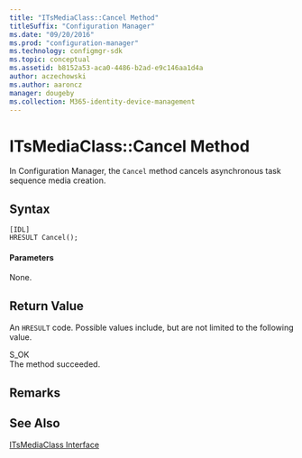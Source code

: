 ```yaml
---
title: "ITsMediaClass::Cancel Method"
titleSuffix: "Configuration Manager"
ms.date: "09/20/2016"
ms.prod: "configuration-manager"
ms.technology: configmgr-sdk
ms.topic: conceptual
ms.assetid: b8152a53-aca0-4486-b2ad-e9c146aa1d4a
author: aczechowski
ms.author: aaroncz
manager: dougeby
ms.collection: M365-identity-device-management
---
```

# ITsMediaClass::Cancel Method
In Configuration Manager, the `Cancel` method cancels asynchronous task sequence media creation.  

## Syntax  

```  
[IDL]  
HRESULT Cancel();  
```  

#### Parameters  
 None.  

## Return Value  
 An `HRESULT` code. Possible values include, but are not limited to the following value.  

 S_OK  
 The method succeeded.  

## Remarks  

## See Also  
 [ITsMediaClass Interface](../../../develop/reference/misc/itsmediaclass-interface.md)
